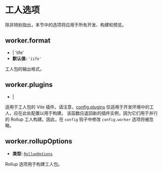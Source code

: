 # 工人选项

除非特别指出，本节中的选项将应用于所有开发、构建和预览。

## worker.format

- | 'iife'
- **默认值:** `'iife'`

工人包的输出格式。

## worker.plugins

- |

适用于工人包的 Vite 插件。请注意，[config.plugins](./shared-options#plugins) 仅适用于开发环境中的工人，应在此处配置以用于构建。
该函数应返回新的插件实例，因为它们用于并行的 Rollup 工人构建。因此，在 `config` 钩子中修改 `config.worker` 选项将被忽略。

## worker.rollupOptions

- **类型:** [`RollupOptions`](https://rollupjs.org/configuration-options/)

Rollup 选项用于构建工人包。
